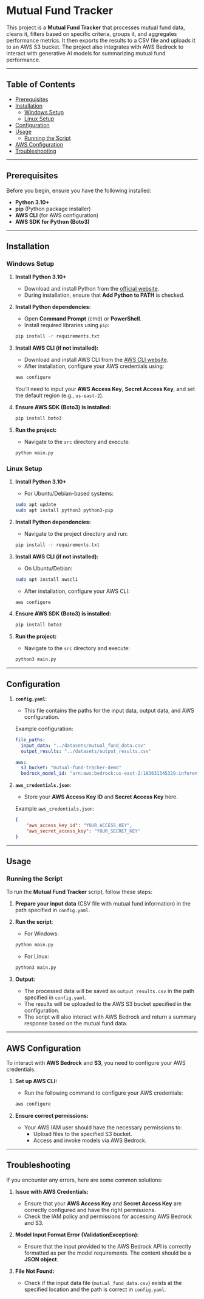 # Mutual Fund Tracker

This project is a **Mutual Fund Tracker** that processes mutual fund data, cleans it, filters based on specific criteria, groups it, and aggregates performance metrics. It then exports the results to a CSV file and uploads it to an AWS S3 bucket. The project also integrates with AWS Bedrock to interact with generative AI models for summarizing mutual fund performance.

---

## Table of Contents
- [Prerequisites](#prerequisites)
- [Installation](#installation)
  - [Windows Setup](#windows-setup)
  - [Linux Setup](#linux-setup)
- [Configuration](#configuration)
- [Usage](#usage)
  - [Running the Script](#running-the-script)
- [AWS Configuration](#aws-configuration)
- [Troubleshooting](#troubleshooting)

---

## Prerequisites

Before you begin, ensure you have the following installed:

- **Python 3.10+**
- **pip** (Python package installer)
- **AWS CLI** (for AWS configuration)
- **AWS SDK for Python (Boto3)**

---

## Installation

### Windows Setup

1. **Install Python 3.10+**
   - Download and install Python from the [official website](https://www.python.org/downloads/).
   - During installation, ensure that **Add Python to PATH** is checked.

2. **Install Python dependencies:**
   - Open **Command Prompt** (cmd) or **PowerShell**.
   - Install required libraries using `pip`:
   
   ```bash
   pip install -r requirements.txt
   ```

3. **Install AWS CLI (if not installed):**
   - Download and install AWS CLI from the [AWS CLI website](https://aws.amazon.com/cli/).
   - After installation, configure your AWS credentials using:
   
   ```bash
   aws configure
   ```

   You’ll need to input your **AWS Access Key**, **Secret Access Key**, and set the default region (e.g., `us-east-2`).

4. **Ensure AWS SDK (Boto3) is installed:**
   ```bash
   pip install boto3
   ```

5. **Run the project:**
   - Navigate to the `src` directory and execute:
   
   ```bash
   python main.py
   ```

### Linux Setup

1. **Install Python 3.10+**
   - For Ubuntu/Debian-based systems:
   
   ```bash
   sudo apt update
   sudo apt install python3 python3-pip
   ```

2. **Install Python dependencies:**
   - Navigate to the project directory and run:
   
   ```bash
   pip install -r requirements.txt
   ```

3. **Install AWS CLI (if not installed):**
   - On Ubuntu/Debian:
   
   ```bash
   sudo apt install awscli
   ```

   - After installation, configure your AWS CLI:
   
   ```bash
   aws configure
   ```

4. **Ensure AWS SDK (Boto3) is installed:**
   ```bash
   pip install boto3
   ```

5. **Run the project:**
   - Navigate to the `src` directory and execute:
   
   ```bash
   python3 main.py
   ```

---

## Configuration

1. **`config.yaml`**:
   - This file contains the paths for the input data, output data, and AWS configuration.
   
   Example configuration:
   
   ```yaml
   file_paths:
     input_data: "../datasets/mutual_fund_data.csv"
     output_results: "../datasets/output_results.csv"
   
   aws:
     s3_bucket: "mutual-fund-tracker-demo"
     bedrock_model_id: "arn:aws:bedrock:us-east-2:183631345329:inference-profile/us.amazon.nova-lite-v1:0"
   ```

2. **`aws_credentials.json`**:
   - Store your **AWS Access Key ID** and **Secret Access Key** here.
   
   Example `aws_credentials.json`:
   
   ```json
   {
       "aws_access_key_id": "YOUR_ACCESS_KEY",
       "aws_secret_access_key": "YOUR_SECRET_KEY"
   }
   ```

---

## Usage

### Running the Script

To run the **Mutual Fund Tracker** script, follow these steps:

1. **Prepare your input data** (CSV file with mutual fund information) in the path specified in `config.yaml`.
2. **Run the script**:
   - For Windows:

   ```bash
   python main.py
   ```

   - For Linux:

   ```bash
   python3 main.py
   ```

3. **Output:**
   - The processed data will be saved as `output_results.csv` in the path specified in `config.yaml`.
   - The results will be uploaded to the AWS S3 bucket specified in the configuration.
   - The script will also interact with AWS Bedrock and return a summary response based on the mutual fund data.

---

## AWS Configuration

To interact with **AWS Bedrock** and **S3**, you need to configure your AWS credentials.

1. **Set up AWS CLI:**
   - Run the following command to configure your AWS credentials:
   
   ```bash
   aws configure
   ```

2. **Ensure correct permissions:**
   - Your AWS IAM user should have the necessary permissions to:
     - Upload files to the specified S3 bucket.
     - Access and invoke models via AWS Bedrock.

---

## Troubleshooting

If you encounter any errors, here are some common solutions:

1. **Issue with AWS Credentials:**
   - Ensure that your **AWS Access Key** and **Secret Access Key** are correctly configured and have the right permissions.
   - Check the IAM policy and permissions for accessing AWS Bedrock and S3.

2. **Model Input Format Error (ValidationException):**
   - Ensure that the input provided to the AWS Bedrock API is correctly formatted as per the model requirements. The content should be a **JSON object**.

3. **File Not Found:**
   - Check if the input data file (`mutual_fund_data.csv`) exists at the specified location and the path is correct in `config.yaml`.